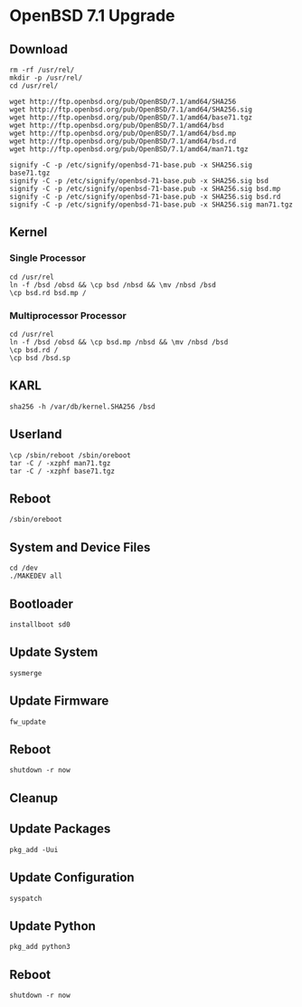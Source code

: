 # OpenBSD 7.1 Upgrade

## Download

```
rm -rf /usr/rel/
mkdir -p /usr/rel/
cd /usr/rel/

wget http://ftp.openbsd.org/pub/OpenBSD/7.1/amd64/SHA256
wget http://ftp.openbsd.org/pub/OpenBSD/7.1/amd64/SHA256.sig
wget http://ftp.openbsd.org/pub/OpenBSD/7.1/amd64/base71.tgz
wget http://ftp.openbsd.org/pub/OpenBSD/7.1/amd64/bsd
wget http://ftp.openbsd.org/pub/OpenBSD/7.1/amd64/bsd.mp
wget http://ftp.openbsd.org/pub/OpenBSD/7.1/amd64/bsd.rd
wget http://ftp.openbsd.org/pub/OpenBSD/7.1/amd64/man71.tgz

signify -C -p /etc/signify/openbsd-71-base.pub -x SHA256.sig base71.tgz
signify -C -p /etc/signify/openbsd-71-base.pub -x SHA256.sig bsd
signify -C -p /etc/signify/openbsd-71-base.pub -x SHA256.sig bsd.mp
signify -C -p /etc/signify/openbsd-71-base.pub -x SHA256.sig bsd.rd
signify -C -p /etc/signify/openbsd-71-base.pub -x SHA256.sig man71.tgz
```

## Kernel

### Single Processor

```
cd /usr/rel
ln -f /bsd /obsd && \cp bsd /nbsd && \mv /nbsd /bsd
\cp bsd.rd bsd.mp /
```

### Multiprocessor Processor

```
cd /usr/rel
ln -f /bsd /obsd && \cp bsd.mp /nbsd && \mv /nbsd /bsd
\cp bsd.rd /
\cp bsd /bsd.sp
```

## KARL

```
sha256 -h /var/db/kernel.SHA256 /bsd
```

## Userland

```
\cp /sbin/reboot /sbin/oreboot
tar -C / -xzphf man71.tgz
tar -C / -xzphf base71.tgz
```

## Reboot

```
/sbin/oreboot
```

## System and Device Files

```
cd /dev
./MAKEDEV all
```

## Bootloader

```
installboot sd0
```

## Update System

```
sysmerge
```

## Update Firmware

```
fw_update
```

## Reboot

```
shutdown -r now
```

## Cleanup

## Update Packages

```
pkg_add -Uui
```

## Update Configuration

```
syspatch
```

## Update Python

```
pkg_add python3
```

## Reboot

```
shutdown -r now
```
